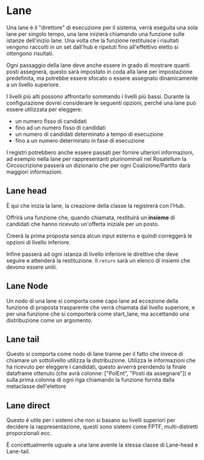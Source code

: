 # Lane

Una lane è il "direttore" di esecuzione per il sistema, verrà eseguita una sola lane per singolo tempo, una lane inizierà chiamando una funzione sulle istanze dell'inizio lane. Una volta che la funzione restituisce i risultati vengono raccolti in un set dall'hub e ripetuti fino all'effettivo eletto si ottengono risultati.

Ogni passaggio della lane deve anche essere in grado di mostrare quanti posti assegnerà, questo sarà impostato
in coda alla lane per impostazione predefinita, ma potrebbe essere sfocato o essere assegnato dinamicamente a un livello superiore.

I livelli più alti possono affrontarlo sommando i livelli più bassi. Durante la configurazione dovrei considerare
le seguenti opzioni, perché una lane può essere utilizzata per eleggere:
+ un numero fisso di candidati
+ fino ad un numero fisso di candidati
+ un numero di candidati determinato a tempo di esecuzione
+ fino a un numero determinato in fase di esecuzione

I registri potrebbero anche essere passati per fornire ulteriori informazioni, ad esempio nella lane per
rappresentanti plurinominali nel Rosatellum la Circoscrizione passerà un dizionario che per ogni Coalizione/Partito darà maggiori informazioni.

## Lane head
È qui che inizia la lane, la creazione della classe la registrerà con l'Hub.

Offrirà una funzione che, quando chiamata, restituirà un **insieme** di candidati che hanno ricevuto un'offerta iniziale per un posto.

Creerà la prima proposta senza alcun input esterno e quindi correggerà le opzioni di livello inferiore.

Infine passerà ad ogni istanza di livello inferiore le direttive che deve seguire e attenderà la restituzione. Il `return` sarà un elenco di insiemi che devono essere uniti.

## Lane Node
Un nodo di una lane si comporta come capo lane ad eccezione della funzione di proposta trasparente che verrà chiamata dal livello superiore, e per una funzione che si comporterà come start_lane, ma accettando una distribuzione come
un argomento.

## Lane tail
Questo si comporta come nodo di lane tranne per il fatto che invece di chiamare un sottolivello utilizza la distribuzione. Utilizza le informazioni che ha ricevuto per eleggere i candidati, questo avverrà prendendo la finale
dataframe ottenuto (che avrà colonne: ["PolEnt", "Posti da assegnare"]) e sulla prima colonna di ogni riga chiamando la funzione fornita dalla metaclasse dell'elettore

## Lane direct
Questo è utile per i sistemi che non si basano su livelli superiori per decidere la rappresentazione, questi sono
sistemi come FPTF, multi-distretti proporzionali ecc.

È concettualmente uguale a una lane avente la stessa classe di Lane-head e Lane-tail.